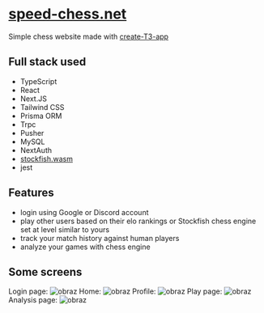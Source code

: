 #  [speed-chess.net](https://speed-chess.net)
Simple chess website made with [create-T3-app](https://github.com/t3-oss/create-t3-app)

## Full stack used 
  - TypeScript
  - React
  - Next.JS
  - Tailwind CSS
  - Prisma ORM
  - Trpc
  - Pusher
  - MySQL
  - NextAuth
  - [stockfish.wasm](https://github.com/lichess-org/stockfish.wasm)
  - jest
  
## Features 
 - login using Google or Discord account
 - play other users based on their elo rankings or Stockfish chess engine set at level similar to yours
 - track your match history against human players
 - analyze your games with chess engine

## Some screens
Login page: ![obraz](https://github.com/Wanirur/speedchess/assets/25569299/66fd551f-0399-4e66-a160-d7b5433dd884)
Home: ![obraz](https://github.com/Wanirur/speedchess/assets/25569299/ec2d780d-9b0a-4130-8298-c13dd5cca385)
Profile: ![obraz](https://github.com/Wanirur/speedchess/assets/25569299/d91e3644-abde-4489-9fd8-f4ae90d03813)
Play page: ![obraz](https://github.com/Wanirur/speedchess/assets/25569299/378c4760-7728-4e3e-99de-6e55eb784631)
Analysis page: ![obraz](https://github.com/Wanirur/speedchess/assets/25569299/abc44fc4-67cf-44d9-9b69-dd3b64f98b7a)

